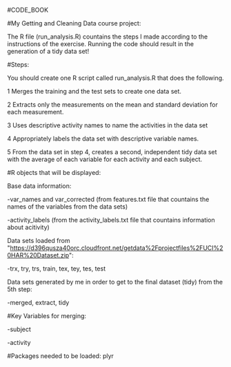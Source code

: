 #CODE_BOOK

#My Getting and Cleaning Data course project:

The R file (run_analysis.R) countains the steps I made according to the instructions of the exercise. Running the code should
result in the generation of a tidy data set!

#Steps:

You should create one R script called run_analysis.R that does the following.

1 Merges the training and the test sets to create one data set.

2 Extracts only the measurements on the mean and standard deviation for each measurement.

3 Uses descriptive activity names to name the activities in the data set

4 Appropriately labels the data set with descriptive variable names.

5 From the data set in step 4, creates a second, independent tidy data set with the average of each variable for each activity and each subject.

#R objects that will be displayed:

Base data information:

-var_names and var_corrected (from features.txt file that countains the names of the variables from the data sets)

-activity_labels (from the activity_labels.txt file that countains information about acitivity)

Data sets loaded from "https://d396qusza40orc.cloudfront.net/getdata%2Fprojectfiles%2FUCI%20HAR%20Dataset.zip":

-trx, try, trs, train, tex, tey, tes, test

Data sets generated by me in order to get to the final dataset (tidy) from the 5th step:

-merged, extract, tidy 

#Key Variables for merging:

-subject

-activity

#Packages needed to be loaded:
plyr
